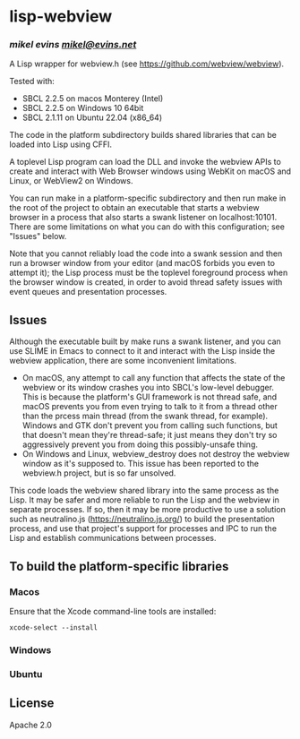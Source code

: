 # lisp-webview
### _mikel evins <mikel@evins.net>_

A Lisp wrapper for webview.h (see https://github.com/webview/webview).

Tested with:

- SBCL 2.2.5 on macos Monterey (Intel)
- SBCL 2.2.5 on Windows 10 64bit
- SBCL 2.1.11 on Ubuntu 22.04 (x86_64)

The code in the platform subdirectory builds shared libraries that can be loaded into Lisp using CFFI.

A toplevel Lisp program can load the DLL and invoke the webview APIs to create and interact with Web Browser windows using WebKit on macOS and Linux, or WebView2 on Windows.

You can run make in a platform-specific subdirectory and then run make in the root of the project to obtain an executable that starts a webview browser in a process that also starts a swank listener on localhost:10101. There are some limitations on what you can do with this configuration; see "Issues" below.

Note that you cannot reliably load the code into a swank session and then run a browser window from your editor (and macOS forbids you even to attempt it); the Lisp process must be the toplevel foreground process when the browser window is created, in order to avoid thread safety issues with event queues and presentation processes.

## Issues

Although the executable built by make runs a swank listener, and you can use SLIME in Emacs to connect to it and interact with the Lisp inside the webview application, there are some inconvenient limitations.

- On macOS, any attempt to call any function that affects the state of the webview or its window crashes you into SBCL's low-level debugger. This is because the platform's GUI framework is not thread safe, and macOS prevents you from even trying to talk to it from a thread other than the prcess main thread (from the swank thread, for example). Windows and GTK don't prevent you from calling such functions, but that doesn't mean they're thread-safe; it just means they don't try so aggressively prevent you from doing this possibly-unsafe thing.
- On Windows and Linux, webview_destroy does not destroy the webview window as it's supposed to. This issue has been reported to the webview.h project, but is so far unsolved.

This code loads the webview shared library into the same process as the Lisp. It may be safer and more reliable to run the Lisp and the webview in separate processes. If so, then it may be more productive to use a solution such as neutralino.js (https://neutralino.js.org/) to build the presentation process, and use that project's support for processes and IPC to run the Lisp and establish communications between processes.

## To build the platform-specific libraries

### Macos

Ensure that the Xcode command-line tools are installed:

    xcode-select --install

### Windows
### Ubuntu

## License

Apache 2.0
